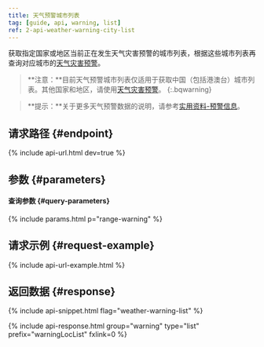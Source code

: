 ```yaml
---
title: 天气预警城市列表
tag: [guide, api, warning, list]
ref: 2-api-weather-warning-city-list
---
```


获取指定国家或地区当前正在发生天气灾害预警的城市列表，根据这些城市列表再查询对应城市的[天气灾害预警](/docs/api/warning/weather-warning/)。

> **注意：**目前天气预警城市列表仅适用于获取中国（包括港澳台）城市列表。其他国家和地区，请使用[天气灾害预警](/docs/api/warning/weather-warning/)。
{:.bqwarning}

> **提示：**关于更多天气预警数据的说明，请参考[实用资料-预警信息](/docs/resource/warning-info/)。

## 请求路径 {#endpoint}

{% include api-url.html dev=true %}

## 参数 {#parameters}

#### 查询参数 {#query-parameters}

{% include params.html p="range-warning" %}

## 请求示例 {#request-example}

{% include api-url-example.html %}

## 返回数据 {#response}

{% include api-snippet.html flag="weather-warning-list" %}

{% include api-response.html group="warning" type="list" prefix="warningLocList" fxlink=0 %}

